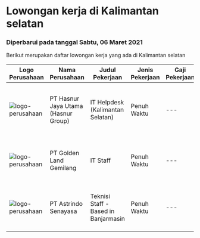 
  # Lowongan kerja di Kalimantan selatan

  ### Diperbarui pada tanggal Sabtu, 06 Maret 2021

  Berikut merupakan daftar lowongan kerja yang ada di Kalimantan selatan

  |Logo Perusahaan | Nama Perusahaan | Judul Pekerjaan | Jenis Pekerjaan | Gaji Pekerjaan | Lokasi | Deskripsi | Tanggal diunggah | Pranala |
  | -------------- | --------------- | --------------- | --------- | --------- | -------------- | ------- | ----------- | ----------- |
  |![logo-perusahaan](https://image-service-cdn.seek.com.au/4a55a03ce646b809a88d72b028fca2efebe2f51c/ee4dce1061f3f616224767ad58cb2fc751b8d2dc)|PT Hasnur Jaya Utama (Hasnur Group)|IT Helpdesk (Kalimantan Selatan)|Penuh Waktu|---|Banjarbaru|Age between 25 - 28, preferably woman Candidate must possess at least a Bachelor's Degree, Engineering (Computer/Telecommunication) or equivalent At...|Selasa, 02 Maret 2021|https://www.jobstreet.co.id/id/job/it-helpdesk-kalimantan-selatan-3471275?token=0~a81858e8-0d53-48ff-b547-2fe959cc8ca6&sectionRank=1&jobId=jobstreet-id-job-3471275|
|![logo-perusahaan](https://image-service-cdn.seek.com.au/8b89ad9573c05d87c54aefbabf3ee4ae6a60c12c/ee4dce1061f3f616224767ad58cb2fc751b8d2dc)|PT Golden Land Gemilang|IT Staff|Penuh Waktu|---|Kalimantan Selatan|Job Description : Maintenance Company ICT Infrastructure (Servers, Laptops, Desktops, Applications, Networking Equipment and others.) Manage day to...|Sabtu, 13 Februari 2021|https://www.jobstreet.co.id/id/job/it-staff-3457236?token=0~a81858e8-0d53-48ff-b547-2fe959cc8ca6&sectionRank=2&jobId=jobstreet-id-job-3457236|
|![logo-perusahaan](https://image-service-cdn.seek.com.au/e9c4c1a94bdd5ce55d1e73ff2c4a3b969c0878a7/ee4dce1061f3f616224767ad58cb2fc751b8d2dc)|PT Astrindo Senayasa|Teknisi Staff - Based in Banjarmasin|Penuh Waktu|---|Banjarmasin|Candidate must possess at least a Diploma, Bachelor's Degree, Computer Science/Information Technology or equivalent. At least 1 year(s) of working...|Senin, 08 Februari 2021|https://www.jobstreet.co.id/id/job/teknisi-staff-based-in-banjarmasin-3452970?token=0~a81858e8-0d53-48ff-b547-2fe959cc8ca6&sectionRank=3&jobId=jobstreet-id-job-3452970|

  